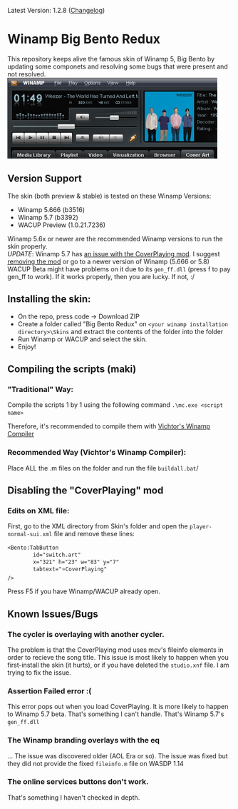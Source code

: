 Latest Version: 1.2.8 ([Changelog](https://github.com/SecurityRaven/Winamp-BigBentoUP/blob/changelogs/1.2.8.txt))
# Winamp Big Bento Redux
This repository keeps alive the famous skin of Winamp 5, Big Bento by updating some componets and resolving some bugs that were present and not resolved.
<br>![img](screenshot.png)
## Version Support
The skin (both preview & stable) is tested on these Winamp Versions:

- Winamp 5.666 (b3516)
- Winamp 5.7 (b3392)
- WACUP Preview (1.0.21.7236)

Winamp 5.6x or newer are the recommended Winamp versions to run the skin properly.
<BR>
*UPDATE*: Winamp 5.7 has [an issue with the CoverPlaying mod](). I suggest [removing the mod](https://github.com/SecurityRaven/Winamp-BigBentoREDUX#disabling-the-coverplaying-mod) or go to a newer version of Winamp (5.666 or 5.8)
<br>
WACUP Beta might have problems on it due to its ``gen_ff.dll`` (press f to pay gen_ff to work). If it works properly, then you are lucky. If not, :/
## Installing the skin:
- On the repo, press code -> Download ZIP
- Create a folder called "Big Bento Redux" on ``<your winamp installation directory>\Skins`` and extract the contents of the folder into the folder
- Run Winamp or WACUP and select the skin.
- Enjoy!
## Compiling the scripts (maki)

### "Traditional" Way:

Compile the scripts 1 by 1 using the following command ``.\mc.exe <script name>``

Therefore, it's recommended to compile them with [Vichtor's Winamp Compiler](https://drive.google.com/file/d/1rejKyZkHaDyFJh-iARvx_QIFQkzMbqO8/view) 
### Recommended Way (Vichtor's Winamp Compiler):
Place ALL the .m files on the folder and run the file ``buildall.bat``/


## Disabling the "CoverPlaying" mod

### Edits on XML file:
First, go to the XML directory from Skin's folder and open the ``player-normal-sui.xml`` file and remove these lines:

```
<Bento:TabButton
		id="switch.art"
		x="321" h="23" w="83" y="7"
		tabtext="⭐CoverPlaying"
/>
```
Press F5 if you have Winamp/WACUP already open.

## Known Issues/Bugs

### The cycler is overlaying with another cycler. 
The problem is that the CoverPlaying mod uses mcv's fileinfo elements in order to recieve the song title. This issue is most likely to happen when you first-install the skin (it hurts), or if you have deleted the ``studio.xnf`` file. I am trying to fix the issue.
### Assertion Failed error :(
This error pops out when you load CoverPlaying. It is more likely to happen to Winamp 5.7 beta. That's something I can't handle. That's Winamp 5.7's ``gen_ff.dll``
### The Winamp branding overlays with the eq
... The issue was discovered older (AOL Era or so). The issue was fixed but they did not provide the fixed `fileinfo.m` file on WASDP 1.14
### The online services buttons don't work.
That's something I haven't checked in depth. 
